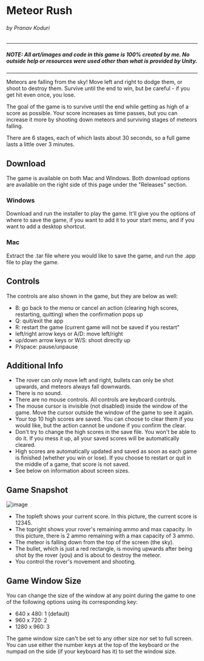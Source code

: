 # Meteor Rush
###### by Pranav Koduri
---
##### NOTE: All art/images and code in this game is 100% created by me. No outside help or resources were used other than what is provided by Unity.
---
Meteors are falling from the sky! Move left and right to dodge them, or shoot to destroy them. Survive until the end to win, but be careful - if you get hit even once, you lose.

The goal of the game is to survive until the end while getting as high of a score as possible. Your score increases as time passes, but you can increase it more by shooting down meteors and surviving stages of meteors falling.

There are 6 stages, each of which lasts about 30 seconds, so a full game lasts a little over 3 minutes.

## Download

The game is available on both Mac and Windows. Both download options are available on the right side of this page under the "Releases" section.

### Windows

Download and run the installer to play the game. It'll give you the options of where to save the game, if you want to add it to your start menu, and if you want to add a desktop shortcut.

### Mac

Extract the .tar file where you would like to save the game, and run the .app file to play the game.

## Controls

The controls are also shown in the game, but they are below as well:
- B: go back to the menu or cancel an action (clearing high scores, restarting, quitting) when the confirmation pops up
- Q: quit/exit the app
- R: restart the game (current game will not be saved if you restart"
- left/right arrow keys or A/D: move left/right
- up/down arrow keys or W/S: shoot directly up
- P/space: pause/unpause

## Additional Info

- The rover can only move left and right, bullets can only be shot upwards, and meteors always fall downwards.
- There is no sound.
- There are no mouse controls. All controls are keyboard controls.
- The mouse cursor is invisible (not disabled) inside the window of the game. Move the cursor outside the window of the game to see it again.
- Your top 10 high scores are saved. You can choose to clear them if you would like, but the action cannot be undone if you confirm the clear.
- Don't try to change the high scores in the save file. You won't be able to do it. If you mess it up, all your saved scores will be automatically cleared.
- High scores are automatically updated and saved as soon as each game is finished (whether you win or lose). If you choose to restart or quit in the middle of a game, that score is not saved.
- See below on information about screen sizes.

## Game Snapshot

![image](https://github.com/user-attachments/assets/2d5b924d-2fd3-49fe-89e3-9ddd49675977)

- The topleft shows your current score. In this picture, the current score is 12345.
- The topright shows your rover's remaining ammo and max capacity. In this picture, there is 2 ammo remaining with a max capacity of 3 ammo.
- The meteor is falling down from the top of the screen (the sky).
- The bullet, which is just a red rectangle, is moving upwards after being shot by the rover (you) and is about to destroy the meteor.
- You control the rover's movement and shooting.

## Game Window Size

You can change the size of the window at any point during the game to one of the following options using its corresponding key:
- 640 x 480: 1 (default)
- 960 x 720: 2
- 1280 x 960: 3

The game window size can't be set to any other size nor set to full screen. You can use either the number keys at the top of the keyboard or the numpad on the side (if your keyboard has it) to set the window size.
